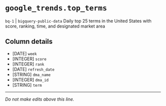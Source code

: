 # `google_trends.top_terms`
`bq-1` | `bigquery-public-data`
Daily top 25 terms in the United States with score, ranking, time, and designated market area

## Column details
* [DATE]      `week`
* [INTEGER]   `score`
* [INTEGER]   `rank`
* [DATE]      `refresh_date`
* [STRING]    `dma_name`
* [INTEGER]   `dma_id`
* [STRING]    `term`

-------------------------------------------------------------------------------
*Do not make edits above this line.*
